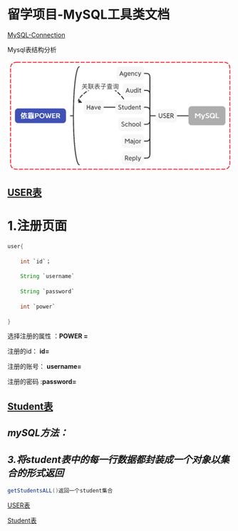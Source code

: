 # 留学项目-MySQL工具类文档

[MySQL-Connection](%E7%95%99%E5%AD%A6%E9%A1%B9%E7%9B%AE-MySQL%E5%B7%A5%E5%85%B7%E7%B1%BB%E6%96%87%E6%A1%A3%207668a96fcfe345b7ad6af9d74005e4ec/MySQL-Connection%207adebcf56c664445acbaf6cd39f715c2.md)

Mysql表结构分析

![Untitled](%E7%95%99%E5%AD%A6%E9%A1%B9%E7%9B%AE-MySQL%E5%B7%A5%E5%85%B7%E7%B1%BB%E6%96%87%E6%A1%A3%207668a96fcfe345b7ad6af9d74005e4ec/Untitled.png)

## [USER表](%E7%95%99%E5%AD%A6%E9%A1%B9%E7%9B%AE-MySQL%E5%B7%A5%E5%85%B7%E7%B1%BB%E6%96%87%E6%A1%A3%207668a96fcfe345b7ad6af9d74005e4ec/USER%E8%A1%A8%20e1e36d9d518f41a5b29db725d886ade0.md)

# 1.注册页面

```java
user{ 

	int `id`；

	String `username`

	String `password`

	int `power`

}
```

选择注册的属性 ：**POWER =**

注册的id： **id=**

注册的账号： **username=**

注册的密码 :**password=**

## [Student表](%E7%95%99%E5%AD%A6%E9%A1%B9%E7%9B%AE-MySQL%E5%B7%A5%E5%85%B7%E7%B1%BB%E6%96%87%E6%A1%A3%207668a96fcfe345b7ad6af9d74005e4ec/Student%E8%A1%A8%204236ff8ee58f49889290bea3a0ac471e.md)

## ***mySQL方法：***

## 

## 

## ***3.将student表中的每一行数据都封装成一个对象以集合的形式返回***

```java
getStudentsALL()返回一个student集合

```

[](%E7%95%99%E5%AD%A6%E9%A1%B9%E7%9B%AE-MySQL%E5%B7%A5%E5%85%B7%E7%B1%BB%E6%96%87%E6%A1%A3%207668a96fcfe345b7ad6af9d74005e4ec/Untitled%200c3d76a44a8649619a4d4e1ebc9d051f.md)

[USER表](%E7%95%99%E5%AD%A6%E9%A1%B9%E7%9B%AE-MySQL%E5%B7%A5%E5%85%B7%E7%B1%BB%E6%96%87%E6%A1%A3%207668a96fcfe345b7ad6af9d74005e4ec/USER%E8%A1%A8%20e1e36d9d518f41a5b29db725d886ade0.md)

[Student表](%E7%95%99%E5%AD%A6%E9%A1%B9%E7%9B%AE-MySQL%E5%B7%A5%E5%85%B7%E7%B1%BB%E6%96%87%E6%A1%A3%207668a96fcfe345b7ad6af9d74005e4ec/Student%E8%A1%A8%204236ff8ee58f49889290bea3a0ac471e.md)